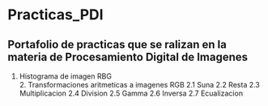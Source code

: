 # Practicas_PDI
<h2> Portafolio de practicas que se ralizan en la materia de Procesamiento Digital de Imagenes </h2>
<ol>
 <li> Histograma de imagen RBG </li>
2. Transformaciones aritmeticas a imagenes RGB
 2.1 Suna
 2.2 Resta
 2.3 Multiplicacion
 2.4 Division
 2.5 Gamma
 2.6 Inversa
 2.7 Ecualizacion

</ol>
